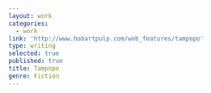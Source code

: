 ```yaml
---
layout: work
categories:
  - work
link: 'http://www.hobartpulp.com/web_features/tampopo'
type: writing
selected: true
published: true
title: Tampopo
genre: Fiction
---
```


